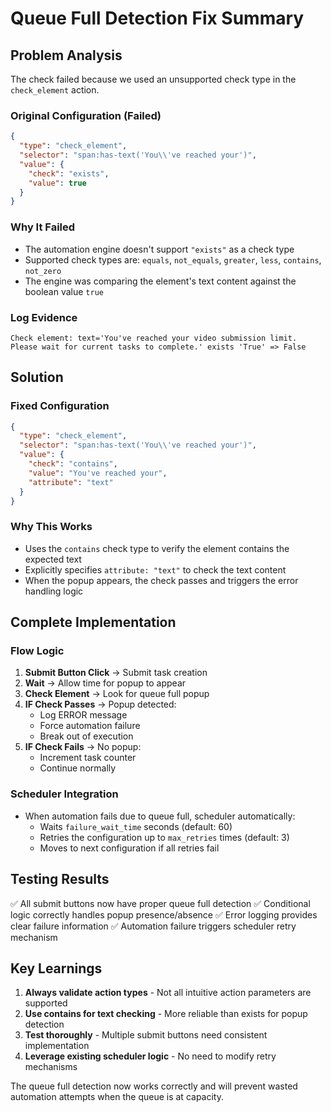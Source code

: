 # Queue Full Detection Fix Summary

## Problem Analysis

The check failed because we used an unsupported check type in the `check_element` action.

### Original Configuration (Failed)
```json
{
  "type": "check_element",
  "selector": "span:has-text('You\\'ve reached your')",
  "value": {
    "check": "exists",
    "value": true
  }
}
```

### Why It Failed
- The automation engine doesn't support `"exists"` as a check type
- Supported check types are: `equals`, `not_equals`, `greater`, `less`, `contains`, `not_zero`
- The engine was comparing the element's text content against the boolean value `true`

### Log Evidence
```
Check element: text='You've reached your video submission limit. Please wait for current tasks to complete.' exists 'True' => False
```

## Solution

### Fixed Configuration
```json
{
  "type": "check_element",
  "selector": "span:has-text('You\\'ve reached your')",
  "value": {
    "check": "contains",
    "value": "You've reached your",
    "attribute": "text"
  }
}
```

### Why This Works
- Uses the `contains` check type to verify the element contains the expected text
- Explicitly specifies `attribute: "text"` to check the text content
- When the popup appears, the check passes and triggers the error handling logic

## Complete Implementation

### Flow Logic
1. **Submit Button Click** → Submit task creation
2. **Wait** → Allow time for popup to appear
3. **Check Element** → Look for queue full popup
4. **IF Check Passes** → Popup detected:
   - Log ERROR message
   - Force automation failure
   - Break out of execution
5. **IF Check Fails** → No popup:
   - Increment task counter
   - Continue normally

### Scheduler Integration
- When automation fails due to queue full, scheduler automatically:
  - Waits `failure_wait_time` seconds (default: 60)
  - Retries the configuration up to `max_retries` times (default: 3)
  - Moves to next configuration if all retries fail

## Testing Results

✅ All submit buttons now have proper queue full detection
✅ Conditional logic correctly handles popup presence/absence
✅ Error logging provides clear failure information
✅ Automation failure triggers scheduler retry mechanism

## Key Learnings

1. **Always validate action types** - Not all intuitive action parameters are supported
2. **Use contains for text checking** - More reliable than exists for popup detection  
3. **Test thoroughly** - Multiple submit buttons need consistent implementation
4. **Leverage existing scheduler logic** - No need to modify retry mechanisms

The queue full detection now works correctly and will prevent wasted automation attempts when the queue is at capacity.